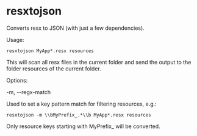 # resxtojson
Converts resx to JSON (with just a few dependencies).

Usage:

```
resxtojson MyApp*.resx resources
```

This will scan all resx files in the current folder and send the output to the
folder resources of the current folder.

Options:

-m, --regx-match <value>

Used to set a key pattern match for filtering resources, e.g.:

```
resxtojson -m \\bMyPrefix_.*\\b MyApp*.resx resources
```

Only resource keys starting with MyPrefix_ will be converted.
